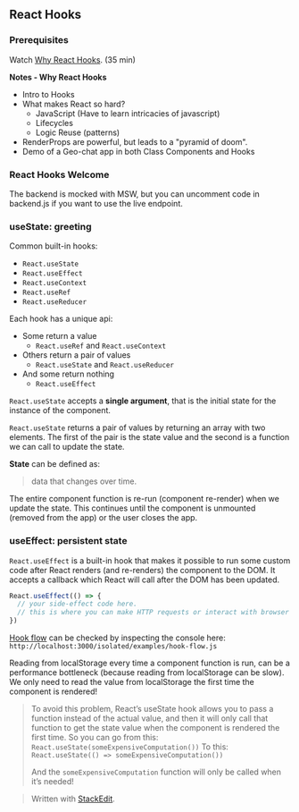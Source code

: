 ## React Hooks

### Prerequisites

Watch [Why React Hooks](https://www.youtube.com/watch?v=zWsZcBiwgVE&list=PLV5CVI1eNcJgNqzNwcs4UKrlJdhfDjshf). (35 min)

**Notes - Why React Hooks**
* Intro to Hooks
* What makes React so hard?
	* JavaScript (Have to learn intricacies of javascript)
	* Lifecycles
	* Logic Reuse (patterns)
* RenderProps are powerful, but leads to a "pyramid of doom".
* Demo of a Geo-chat app in both Class Components and Hooks

### React Hooks Welcome
The backend is mocked with MSW, but you can uncomment code in backend.js if you want to use the live endpoint.

### useState: greeting

Common built-in hooks:
-   `React.useState`
-   `React.useEffect`
-   `React.useContext`
-   `React.useRef`
-   `React.useReducer`

Each hook has a unique api:
- Some return a value
	- `React.useRef` and `React.useContext`
- Others return a pair of values
	- `React.useState` and `React.useReducer`
- And some return nothing
	- `React.useEffect`

`React.useState` accepts a **single argument**, that is the initial state for the instance of the component.

`React.useState` returns a pair of values by returning an array with two elements. The first of the pair is the state value and the second is a function we can call to update the state.

**State** can be defined as:
>data that changes over time.

The entire component function is re-run (component re-render) when we update the state. This continues until the component is unmounted (removed from the app) or the user closes the app.

### useEffect: persistent state
`React.useEffect` is a built-in hook that makes it possible to run some custom code after React renders (and re-renders) the component to the DOM. It accepts a callback which React will call after the DOM has been updated.

```js
React.useEffect(() => {
  // your side-effect code here.
  // this is where you can make HTTP requests or interact with browser APIs.
})
```

[Hook flow](https://github.com/donavon/hook-flow) can be checked by inspecting the console here: `http://localhost:3000/isolated/examples/hook-flow.js`

Reading from localStorage every time a component function is run, can be a performance bottleneck (because reading from localStorage can be slow). We only need to read the value from localStorage the first time the component is rendered! 

> To avoid this problem, React’s useState hook allows you to pass a function instead of the actual value, and then it will only call that function to get the state value when the component is rendered the first time. So you can go from this:  `React.useState(someExpensiveComputation())`  To this:  `React.useState(() => someExpensiveComputation())`
> 
>And the  `someExpensiveComputation`  function will only be called when it’s needed!



> Written with [StackEdit](https://stackedit.io/).
<!--stackedit_data:
eyJoaXN0b3J5IjpbLTMxMTczNjQ5Miw5ODQ1MjY2NzgsMjEwOT
g3MDM3MSwxMTk0NDU5NzMxLC00Njk2NzQ2NTYsLTM3NDIzOTgz
OCwtMTM2ODI5MjgyLC02MTA1NTU4NjMsLTM0MjEzOTE4M119
-->